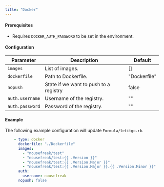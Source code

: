 ```yaml
---
title: "Docker"
---
```


#### Prerequisites

- Requires `DOCKER_AUTH_PASSWORD` to be set in the environment.

#### Configuration

Parameter | Description | Default
--- | --- | ---
`images` | List of images. | []
`dockerfile` | Path to Dockerfile. | "Dockerfile"
`nopush` | State if we want to push to a registry | false
`auth.username` | Username of the registry. | ""
`auth.password` | Password of the registry. | ""

#### Example

The following example configuration will update `Formula/letitgo.rb`.

```yaml
    - type: docker
      dockerfile: "./Dockerfile"
      images:
        - "nousefreak/test"
        - "nousefreak/test:{{ .Version }}"
        - "nousefreak/test:{{ .Version.Major }}"
        - "nousefreak/test:{{ .Version.Major }}.{{ .Version.Minor }}"
      auth:
        username: nousefreak
      nopush: false
```
